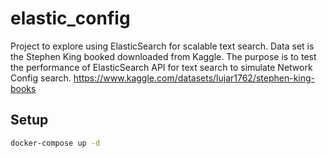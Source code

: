 # elastic_config
Project to explore using ElasticSearch for scalable text search. Data set is the Stephen King booked downloaded from Kaggle. The purpose is to test the performance of ElasticSearch API for text search to simulate Network Config search.
https://www.kaggle.com/datasets/lujar1762/stephen-king-books

## Setup
```bash
docker-compose up -d
```

